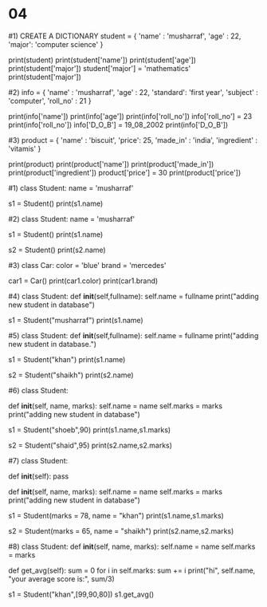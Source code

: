 # 04
#1) CREATE A DICTIONARY
 student = {
   'name' : 'musharraf',
   'age' : 22,
   'major': 'computer science'
 }
 
 print(student)
 print(student['name'])
 print(student['age'])
 print(student['major'])
 student['major'] = 'mathematics'
 print(student['major'])

#2) 
 info = {
   'name' : 'musharraf',
   'age' : 22,
   'standard': 'first year',
   'subject' : 'computer',
   'roll_no' : 21
   }
 
 print(info['name'])
 print(info['age'])
 print(info['roll_no'])
 info['roll_no'] = 23
 print(info['roll_no'])
 info['D_O_B'] = 19_08_2002
 print(info['D_O_B'])

 #3)
 product = {
  'name' : 'biscuit',
  'price': 25,
  'made_in' : 'india',
  'ingredient' : 'vitamis'
  }
 
 print(product)
 print(product['name'])
 print(product['made_in'])
 print(product['ingredient'])
 product['price'] = 30
 print(product['price'])

 #1)
 class Student:
  name = 'musharraf'
  
s1 = Student()
print(s1.name)

#2)
class Student:
  name = 'musharraf'

s1 = Student()
print(s1.name)

s2 = Student()
print(s2.name)

#3)
class Car:
  color = 'blue'
  brand = 'mercedes'

car1 = Car()
print(car1.color)
print(car1.brand)

#4)
class Student:
    def __init__(self,fullname):
      self.name = fullname
      print("adding new student in database")


s1 = Student("musharraf")
print(s1.name)

#5)
class Student:
  def __init__(self,fullname):
    self.name = fullname
    print("adding new student in database.")


s1 = Student("khan")
print(s1.name)

s2 = Student("shaikh")
print(s2.name)

#6)
class Student:

   def __init__(self, name, marks):
       self.name = name
       self.marks = marks
       print("adding new student in database")


s1 = Student("shoeb",90)
print(s1.name,s1.marks)

s2 = Student("shaid",95)
print(s2.name,s2.marks)

#7)
class Student:

  def __init__(self):
    pass


  def __init__(self, name, marks):
    self.name = name
    self.marks = marks
    print("adding new student in database")


s1 = Student(marks = 78, name = "khan")
print(s1.name,s1.marks)

s2 = Student(marks = 65, name = "shaikh")
print(s2.name,s2.marks)

#8)
class Student:
  def __init__(self, name, marks):
    self.name = name
    self.marks = marks

  def get_avg(self):
      sum = 0
      for i in self.marks:
        sum += i
      print("hi", self.name, "your average score is:", sum/3)

s1 = Student("khan",[99,90,80])
s1.get_avg()

